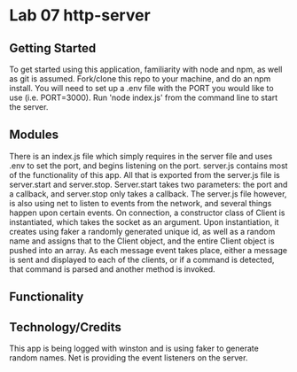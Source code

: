 # Lab 07 http-server

## Getting Started

To get started using this application, familiarity with node and npm, as well as git is assumed. Fork/clone this repo to your machine, and do an npm install. You will need to set up a .env file with the PORT you would like to use (i.e. PORT=3000). Run 'node index.js' from the command line to start the server.

## Modules

There is an index.js file which simply requires in the server file and uses .env to set the port, and begins listening on the port. server.js contains most of the functionality of this app. All that is exported from the server.js file is server.start and server.stop. Server.start takes two parameters: the port and a callback, and server.stop only takes a callback. The server.js file however, is also using net to listen to events from the network, and several things happen upon certain events. On connection, a constructor class of Client is instantiated, which takes the socket as an argument. Upon instantiation, it creates using faker a randomly generated unique id, as well as a random name and assigns that to the Client object, and the entire Client object is pushed into an array. As each message event takes place, either a message is sent and displayed to each of the clients, or if a command is detected, that command is parsed and another method is invoked.

## Functionality


## Technology/Credits

This app is being logged with winston and is using faker to generate random names. Net is providing the event listeners on the server.
